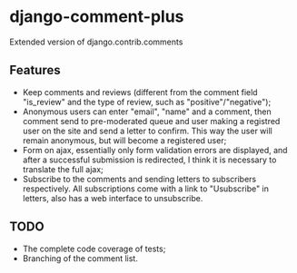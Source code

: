 django-comment-plus
===================

Extended version of django.contrib.comments

Features
---------

* Keep comments and reviews (different from the comment field "is_review" and the type of review, such as "positive"/"negative");
* Anonymous users can enter "email", "name" and a comment, then comment send to pre-moderated queue and user making a registred user on the site and send a letter to confirm. This way the user will remain anonymous, but will become a registered user;
* Form on ajax, essentially only form validation errors are displayed, and after a successful submission is redirected, I think it is necessary to translate the full ajax;
* Subscribe to the comments and sending letters to subscribers respectively. All subscriptions come with a link to "Usubscribe" in letters, also has a web interface to unsubscribe.


TODO
------

* The complete code coverage of tests;
* Branching of the comment list.